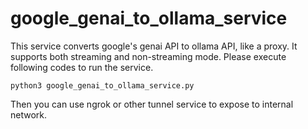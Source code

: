 # google_genai_to_ollama_service

This service converts google's genai API to ollama API, like a proxy. It supports both streaming and non-streaming mode. Please execute following codes to run the service.

```shell
python3 google_genai_to_ollama_service.py
```

Then you can use ngrok or other tunnel service to expose to internal network.
